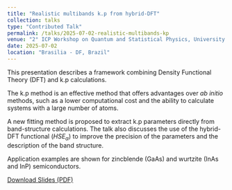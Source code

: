 ```yaml
---
title: "Realistic multibands k.p from hybrid-DFT"
collection: talks
type: "Contributed Talk"
permalink: /talks/2025-07-02-realistic-multibands-kp
venue: "2° ICP Workshop on Quantum and Statistical Physics, University of Brasilia"
date: 2025-07-02
location: "Brasilia - DF, Brazil"
---
```


This presentation describes a framework combining Density Functional Theory (DFT) and k.p calculations.

The k.p method is an effective method that offers advantages over *ab initio* methods, such as a lower computational cost and the ability to calculate systems with a large number of atoms.

A new fitting method is proposed to extract k.p parameters directly from band-structure calculations. The talk also discusses the use of the hybrid-DFT functional ($HSE_{\alpha}$) to improve the precision of the parameters and the description of the band structure.

Application examples are shown for zincblende (GaAs) and wurtzite (InAs and InP) semiconductors.

[Download Slides (PDF)](/files/realistic_kp_hybrid_functional__2QSP_ICP.pdf)
